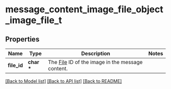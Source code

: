 # message_content_image_file_object_image_file_t

## Properties
Name | Type | Description | Notes
------------ | ------------- | ------------- | -------------
**file_id** | **char \*** | The [File](/docs/api-reference/files) ID of the image in the message content. | 

[[Back to Model list]](../README.md#documentation-for-models) [[Back to API list]](../README.md#documentation-for-api-endpoints) [[Back to README]](../README.md)


